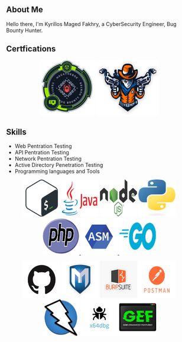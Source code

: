 ## About Me

Hello there, I'm Kyrillos Maged Fakhry, a CyberSecurity Engineer, Bug Bounty Hunter.

 <!-- ## Education  -->

 <!-- - Currently a CyberSecurity student at F.C.D.S CyberSecurity Department , Alexandria University.  -->
 

## Certfications 
 <!-- [![CBBH](/images/CBBH.png)](https://academy.hackthebox.com/achievement/badge/f3bd0f29-5247-11ee-acfc-bea50ffe6cb4)
[![Dante](/images/dante.png)](https://drive.google.com/file/d/1rPeGVPPB3KZ4QhvaYNL5VEhAKCkw1VaO/view?usp=drive_link)  -->

<p align="center">
 <a href="https://academy.hackthebox.com/achievement/badge/f3bd0f29-5247-11ee-acfc-bea50ffe6cb4"><img src="/images/CBBH.png" width="150" height="150"></a>
 <a href="https://drive.google.com/file/d/1rPeGVPPB3KZ4QhvaYNL5VEhAKCkw1VaO/view?usp=drive_link"><img src="/images/dante.png" width="170" height="150"></a>
</p>

## Skills

- Web Pentration Testing
- API Pentration Testing
- Network Pentration Testing
- Active Directory Penetration Testing
- Programming languages and Tools

<p align="center">
<a href="https://www.gnu.org/software/bash/"><img src="/images/Bash-Logo.png" width="100" height="100"></a>
<a href="https://www.java.com/en/"> <img src="/images/Java-Logo.png" width="100" height="100"></a>
<a href="https://nodejs.org/en">  <img src="/images/Node.js_logo.png" width="100" height="100"></a>
<a href="https://www.python.org/">  <img src="/images/python-logo.png" width="100" height="100"></a>
<a href="https://www.php.net/"> <img src="/images/PHP-logo.png" width="100" height="100"> </a>
<a href="https://www.nasm.us/"> <img src="/images/nasm-assembly-lang.png" width="100" height="100"> </a>
<a href="https://go.dev/"> <img src="/images/Go logo.png" width="100" height="100"> </a>
</p>

<p align="center">
<a href="https://github.com/"><img src="/images/Github logo.png" width="100" height="100"></a>
<a href="https://www.metasploit.com/"><img src="/images/metasploit-logo.jpeg" width="100" height="100"></a>
<a href="https://portswigger.net/burp/"><img src="/images/burpsuite-logo.png" width="100" height="100"></a>
<a href="https://www.postman.com/"><img src="/images/postman-logo.png" width="100" height="100"></a>
<a href="https://www.zaproxy.org/"><img src="/images/zap-prox-logo.jpeg" width="100" height="100"></a>
<a href="https://x64dbg.com/"><img src="/images/x64dbg-logo.jpeg" width="100" height="100"></a>
<a href="https://github.com/hugsy/gef"><img src="/images/GEF logo.jpeg" width="100" height="100"></a>
</p>



<!-- ![Anurag's GitHub stats](https://github-readme-stats.vercel.app/api?username=kiro6&show_icons=true&theme=radical) -->
<!-- [![GitHub Streak](https://streak-stats.demolab.com/?user=kiro6&theme=dark)](https://git.io/streak-stats) -->
